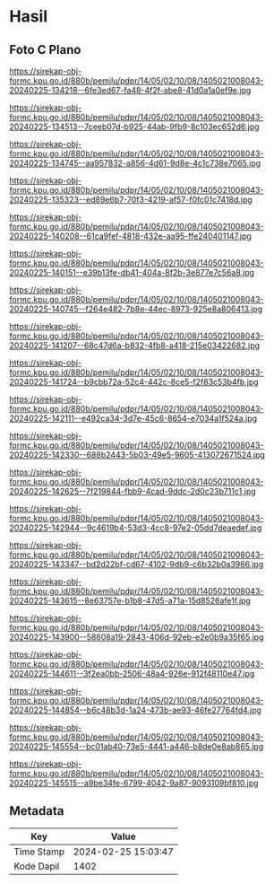 # Hasil

## Foto C Plano

https://sirekap-obj-formc.kpu.go.id/880b/pemilu/pdpr/14/05/02/10/08/1405021008043-20240225-134218--6fe3ed67-fa48-4f2f-abe8-41d0a1a0ef9e.jpg

https://sirekap-obj-formc.kpu.go.id/880b/pemilu/pdpr/14/05/02/10/08/1405021008043-20240225-134513--7ceeb07d-b925-44ab-9fb9-8c103ec652d6.jpg

https://sirekap-obj-formc.kpu.go.id/880b/pemilu/pdpr/14/05/02/10/08/1405021008043-20240225-134745--aa957832-a856-4d61-9d8e-4c1c738e7065.jpg

https://sirekap-obj-formc.kpu.go.id/880b/pemilu/pdpr/14/05/02/10/08/1405021008043-20240225-135323--ed89e6b7-70f3-4219-af57-f0fc01c7418d.jpg

https://sirekap-obj-formc.kpu.go.id/880b/pemilu/pdpr/14/05/02/10/08/1405021008043-20240225-140208--61ca9fef-4818-432e-aa95-ffe240401147.jpg

https://sirekap-obj-formc.kpu.go.id/880b/pemilu/pdpr/14/05/02/10/08/1405021008043-20240225-140151--e39b13fe-db41-404a-8f2b-3e877e7c56a8.jpg

https://sirekap-obj-formc.kpu.go.id/880b/pemilu/pdpr/14/05/02/10/08/1405021008043-20240225-140745--f264e482-7b8e-44ec-8973-925e8a806413.jpg

https://sirekap-obj-formc.kpu.go.id/880b/pemilu/pdpr/14/05/02/10/08/1405021008043-20240225-141207--68c47d6a-b832-4fb8-a418-215e03422682.jpg

https://sirekap-obj-formc.kpu.go.id/880b/pemilu/pdpr/14/05/02/10/08/1405021008043-20240225-141724--b9cbb72a-52c4-442c-8ce5-f2f83c53b4fb.jpg

https://sirekap-obj-formc.kpu.go.id/880b/pemilu/pdpr/14/05/02/10/08/1405021008043-20240225-142111--e492ca34-3d7e-45c6-8654-e7034a1f524a.jpg

https://sirekap-obj-formc.kpu.go.id/880b/pemilu/pdpr/14/05/02/10/08/1405021008043-20240225-142330--688b2443-5b03-49e5-9605-413072671524.jpg

https://sirekap-obj-formc.kpu.go.id/880b/pemilu/pdpr/14/05/02/10/08/1405021008043-20240225-142625--7f219844-fbb9-4cad-9ddc-2d0c23b711c1.jpg

https://sirekap-obj-formc.kpu.go.id/880b/pemilu/pdpr/14/05/02/10/08/1405021008043-20240225-142944--9c4619b4-53d3-4cc8-97e2-05dd7deaedef.jpg

https://sirekap-obj-formc.kpu.go.id/880b/pemilu/pdpr/14/05/02/10/08/1405021008043-20240225-143347--bd2d22bf-cd67-4102-9db9-c6b32b0a3966.jpg

https://sirekap-obj-formc.kpu.go.id/880b/pemilu/pdpr/14/05/02/10/08/1405021008043-20240225-143615--8e63757e-b1b8-47d5-a71a-15d8526afe1f.jpg

https://sirekap-obj-formc.kpu.go.id/880b/pemilu/pdpr/14/05/02/10/08/1405021008043-20240225-143900--58608a19-2843-406d-92eb-e2e0b9a35f65.jpg

https://sirekap-obj-formc.kpu.go.id/880b/pemilu/pdpr/14/05/02/10/08/1405021008043-20240225-144611--3f2ea0bb-2506-48a4-926e-912f48110e47.jpg

https://sirekap-obj-formc.kpu.go.id/880b/pemilu/pdpr/14/05/02/10/08/1405021008043-20240225-144854--b6c48b3d-1a24-473b-ae93-46fe27764fd4.jpg

https://sirekap-obj-formc.kpu.go.id/880b/pemilu/pdpr/14/05/02/10/08/1405021008043-20240225-145554--bc01ab40-73e5-4441-a446-b8de0e8ab865.jpg

https://sirekap-obj-formc.kpu.go.id/880b/pemilu/pdpr/14/05/02/10/08/1405021008043-20240225-145515--a9be34fe-6799-4042-9a87-9093109bf810.jpg


## Metadata

| Key        | Value               |
| ---------- | ------------------- |
| Time Stamp | 2024-02-25 15:03:47 |
| Kode Dapil | 1402                |



